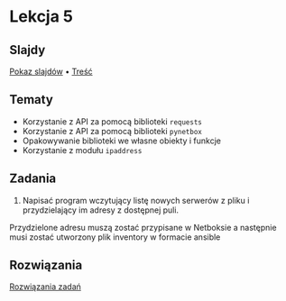 # Lekcja 5

## Slajdy

[Pokaz slajdów](Slajdy.html) • [Treść](Slajdy.md)

## Tematy

- Korzystanie z API za pomocą biblioteki `requests`
- Korzystanie z API za pomocą biblioteki `pynetbox`
- Opakowywanie biblioteki we własne obiekty i funkcje
- Korzystanie z modułu `ipaddress`

## Zadania

1. Napisać program wczytujący listę nowych serwerów z pliku
i przydzielający im adresy z dostępnej puli.

Przydzielone adresu muszą zostać przypisane w Netboksie
a następnie musi zostać utworzony plik inventory w formacie ansible


## Rozwiązania

[Rozwiązania zadań](Rozwiazania.md)